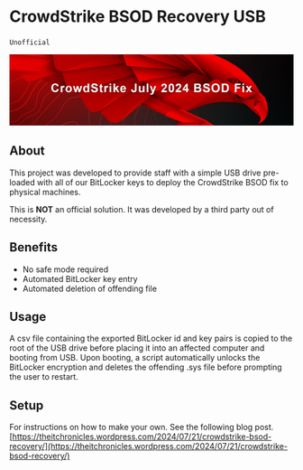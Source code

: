# CrowdStrike BSOD Recovery USB
`Unofficial`

![Banner](https://github.com/the-it-chronicles/crowdstrike-bsod-recovery/blob/main/media/CS_BSOD_Banner.png)

## About

This project was developed to provide staff with a simple USB drive pre-loaded with all of our BitLocker keys to deploy the CrowdStrike BSOD fix to physical machines.

This is **NOT** an official solution. It was developed by a third party out of necessity.

## Benefits

* No safe mode required
* Automated BitLocker key entry
* Automated deletion of offending file

## Usage

A csv file containing the exported BitLocker id and key pairs is copied to the root of the USB drive before placing it into an affected computer and booting from USB. Upon booting, a script automatically unlocks the BitLocker encryption and deletes the offending .sys file before prompting the user to restart.

## Setup

For instructions on how to make your own. See the following blog post.
[https://theitchronicles.wordpress.com/2024/07/21/crowdstrike-bsod-recovery/](https://theitchronicles.wordpress.com/2024/07/21/crowdstrike-bsod-recovery/)